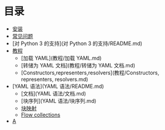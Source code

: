 # 目录
* [安装](安装/README.md)
* [常见问题](常见问题/README.md)
* [对 Python 3 的支持](对 Python 3 的支持/README.md)
* [教程](教程/README.md)
   * [加载 YAML](教程/加载 YAML.md)
   * [转储为 YAML 文档](教程/转储为 YAML 文档.md)
   * [Constructors,representers,resolvers](教程/Constructors, representers, resolvers.md)
* [YAML 语法](YAML 语法/README.md)
   * [文档](YAML 语法/文档.md)
   * [块序列](YAML 语法/块序列.md)
   * [块映射]()
   * [Flow collections]()
* [A](A/a.md)

